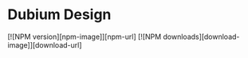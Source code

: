 # Dubium Design

[![NPM version][npm-image]][npm-url]
[![NPM downloads][download-image]][download-url]
